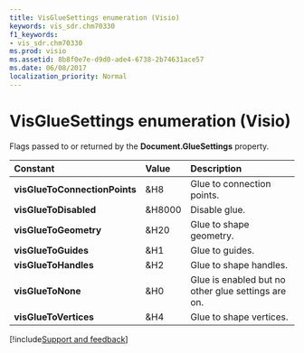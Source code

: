 ```yaml
---
title: VisGlueSettings enumeration (Visio)
keywords: vis_sdr.chm70330
f1_keywords:
- vis_sdr.chm70330
ms.prod: visio
ms.assetid: 8b8f0e7e-d9d0-ade4-6738-2b74631ace57
ms.date: 06/08/2017
localization_priority: Normal
---
```



# VisGlueSettings enumeration (Visio)

Flags passed to or returned by the  **Document.GlueSettings** property.



|Constant|Value|Description|
|:-----|:-----|:-----|
| **visGlueToConnectionPoints**|&H8|Glue to connection points.|
| **visGlueToDisabled**|&H8000|Disable glue.|
| **visGlueToGeometry**|&H20|Glue to shape geometry.|
| **visGlueToGuides**|&H1|Glue to guides.|
| **visGlueToHandles**|&H2|Glue to shape handles.|
| **visGlueToNone**|&H0|Glue is enabled but no other glue settings are on.|
| **visGlueToVertices**|&H4|Glue to shape vertices.|

[!include[Support and feedback](~/includes/feedback-boilerplate.md)]